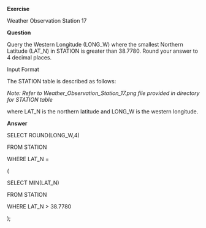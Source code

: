**Exercise**

Weather Observation Station 17

**Question**

Query the Western Longitude (LONG_W) where the smallest Northern Latitude (LAT_N) in STATION is greater than 38.7780. Round your answer to 4 decimal places.

Input Format

The STATION table is described as follows:

*Note: Refer to Weather_Observation_Station_17.png file provided in directory for STATION table*

where LAT_N is the northern latitude and LONG_W is the western longitude.

**Answer**

SELECT ROUND(LONG_W,4)

FROM STATION

WHERE LAT_N =

(

SELECT MIN(LAT_N)

FROM STATION

WHERE LAT_N > 38.7780

);


